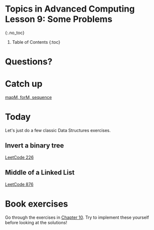 # Topics in Advanced Computing Lesson 9: Some Problems
{:.no_toc}

1. Table of Contents
{:toc}

# Questions?

# Catch up

[mapM, forM, sequence](lesson8.html#others)

# Today

Let's just do a few classic Data Structures exercises.

## Invert a binary tree

[LeetCode 226](https://leetcode.com/problems/invert-binary-tree/description/)

## Middle of a Linked List

[LeetCode 876](https://leetcode.com/problems/middle-of-the-linked-list/description/)

# Book exercises

Go through the exercises in [Chapter 10](https://learnyouahaskell.github.io/functionally-solving-problems.html). Try to implement these yourself before looking at the solutions!
